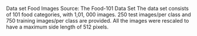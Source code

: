 Data set
Food Images Source: The Food-101 Data Set The data set consists of 101 food categories, with 1,01, 000 images. 250 test images/per class and 750 training images/per class are provided. All the images were rescaled to have a maximum side length of 512 pixels.
